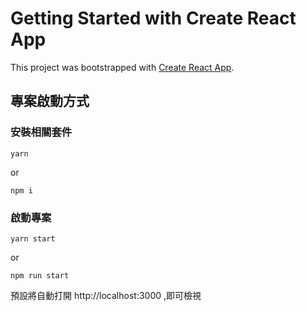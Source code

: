 # Getting Started with Create React App

This project was bootstrapped with [Create React App](https://github.com/facebook/create-react-app).

## 專案啟動方式

### 安裝相關套件

    yarn

or

    npm i


### 啟動專案

    yarn start

or

    npm run start

預設將自動打開  http://localhost:3000 ,即可檢視 
